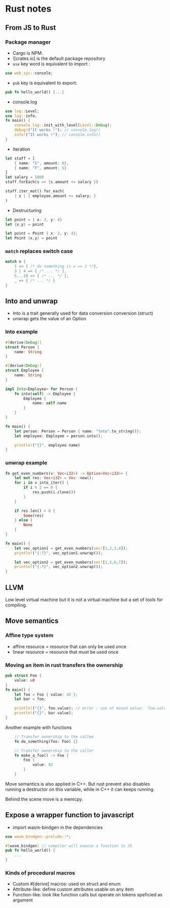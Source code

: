 Rust notes
==================================


## From JS to Rust

### Package manager

* Cargo is NPM.
* ![crates.io] is the default package repository
* `use` key word is equivalent to import :
```rust
use web_sys::console;
```
* `pub` key is equivalent to export:
```rust
pub fn hello_world() {...}
```

* console.log
```rust
use log::Level;
use log::info;
fn main() {
    console_log::init_with_level(Level::Debug);
    debug!("It works !"); // console.log()
    info!("It works !"); // console.info()
}
```

* Iteration

```rust
let staff = [
    { name: "G", amount: 0},
    { name: "F", amount: 5}
]
let salary = 1000
staff.forEach(s => {s.amount += salary })
```

```rust
staff.iter_mut().for_each(
    | s | { employee.amount += salary; }
)
```

* Destructuring

```rust
let point = { x: 3, y: 4}
let {x,y} = point
```

```rust
let point = Point { x: 3, y: 4};
let Point {x,y} = point
```

### `match` replaces switch case

```rust
match x {
    1 => { /* do something is x == 1 */},
    3 | 4 => { /* ... */ },
    5...10 => { /* ... */ },
    _ => { /* ... */ }
}
```

## Into and unwrap

- Into is a trait generally used for data conversion conversion (struct)
- unwrap gets the value of an Option


### Into example

```rust
#[derive(Debug)]
struct Person {
    name: String
}

#[derive(Debug)]
struct Employee {
    name: String
}

impl Into<Employee> for Person {
    fn into(self) -> Employee {
        Employee {
            name: self.name
        }
    }
}

fn main() {
    let person: Person = Person { name: "toto".to_string()};
    let employee: Employee = person.into();

    println!("{}", employee.name)
}
```

### unwrap example

```rust
fn get_even_numbers(v: Vec<i32>) -> Option<Vec<i32>> {
    let mut res: Vec<i32> = Vec::new();
    for i in v.into_iter() {
        if i % 2 == 0 {
            res.push(i.clone())
        }
    }

    if res.len() > 0 {
        Some(res)
    } else {
        None
    }
}

fn main() {
    let vec_option1 = get_even_numbers(vec![1,2,3,4]);
    println!("{:?}", vec_option1.unwrap());

    let vec_option2 = get_even_numbers(vec![1,5,6,7]);
    println!("{:?}", vec_option2.unwrap());
}
```

## LLVM
Low level virtual machine but it is not a virtual machine but a set of tools for compiling.



## Move semantics


### Affine type system

* affine resource = resource that can only be used once
* linear resource = resource that must be used once

### Moving an item in rust transfers the ownership

```rust
pub struct Foo {
    value: u8
}
fn main() {
    let foo = Foo { value: 42 };
    let bar = foo;

    println!("{}", foo.value); // error : use of moved value: `foo.value`
    println!("{}", bar.value);
}
```

Another example with functions

```rust
    // Transfer ownership to the callee
    fn do_something(foo: Foo) {}
```

```rust
    // Transfer ownership to the caller
    fn make_a_foo() -> Foo {
        Foo {
            value: 42
        }
    }
```

Move semantics is also applied in C++. But rust prevent also disables running a destructor on this variable, while in C++ it can keeps running.

Behind the scene move is a memcpy.



## Expose a wrapper function to javascript

* import wasm-bindgen in the dependencies

```rust
use wasm_bindgen::prelude::*;

#[wasm_bindgen] // compiler will expose a function to JS
pub fn hello_world() {
    ...
}
```


### Kinds of procedural macros

- Custom #[derive] macros: used on struct and enum
- Attribute-like: define custom attributes usable on any item
- Function-like: look like function calls but operate on tokens speficied as argument